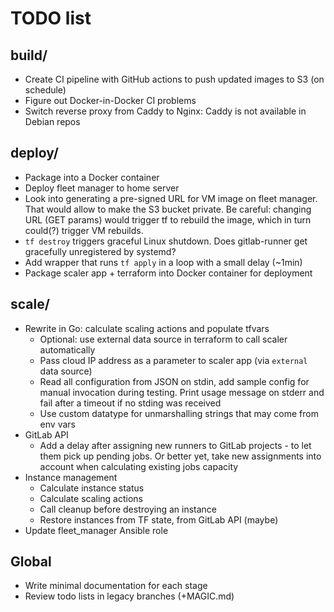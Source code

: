 # TODO list

## build/

- Create CI pipeline with GitHub actions to push updated images to S3 (on schedule)
- Figure out Docker-in-Docker CI problems
- Switch reverse proxy from Caddy to Nginx: Caddy is not available in Debian repos


## deploy/

- Package into a Docker container
- Deploy fleet manager to home server
- Look into generating a pre-signed URL for VM image on fleet manager.
  That would allow to make the S3 bucket private.
  Be careful: changing URL (GET params) would trigger tf to rebuild the image,
  which in turn could(?) trigger VM rebuilds.
- `tf destroy` triggers graceful Linux shutdown. Does gitlab-runner get
  gracefully unregistered by systemd?
- Add wrapper that runs `tf apply` in a loop with a small delay (~1min)
- Package scaler app + terraform into Docker container for deployment


## scale/

- Rewrite in Go: calculate scaling actions and populate tfvars
    - Optional: use external data source in terraform to call scaler automatically
    - Pass cloud IP address as a parameter to scaler app (via `external` data source)
    - Read all configuration from JSON on stdin, add sample config for manual
      invocation during testing. Print usage message on stderr and fail after a
      timeout if no stding was received
    - Use custom datatype for unmarshalling strings that may come from env vars
- GitLab API
    - Add a delay after assigning new runners to GitLab projects - to let them
      pick up pending jobs. Or better yet, take new assignments into account when
      calculating existing jobs capacity
- Instance management
    - Calculate instance status
    - Calculate scaling actions
    - Call cleanup before destroying an instance
    - Restore instances from TF state, from GitLab API (maybe)
- Update fleet_manager Ansible role


## Global

- Write minimal documentation for each stage
- Review todo lists in legacy branches (+MAGIC.md)
